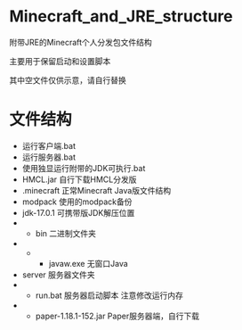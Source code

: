 # Minecraft_and_JRE_structure
附带JRE的Minecraft个人分发包文件结构

主要用于保留启动和设置脚本

其中空文件仅供示意，请自行替换

# 文件结构

* 运行客户端.bat
* 运行服务器.bat
* 使用独显运行附带的JDK可执行.bat
* HMCL.jar 自行下载HMCL分发版
* .minecraft 正常Minecraft Java版文件结构
* modpack 使用的modpack备份
* jdk-17.0.1 可携带版JDK解压位置
* * bin 二进制文件夹
* * * javaw.exe 无窗口Java
* server 服务器文件夹
* * run.bat 服务器启动脚本 注意修改运行内存
* * paper-1.18.1-152.jar Paper服务器端，自行下载
